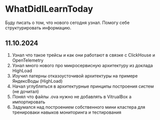# WhatDidILearnToday
Буду писать о том, что нового сегодня узнал. Помогу себе структурировать информацию.

## 11.10.2024
1. Узнал что такое трейсы и как они работают в связке с ClickHouse и OpenTelemetry
2. Узнал много нового про микросервисную архитектуру из доклада HighLoad
3. Изучил патерны отказоусточивой архитектуры на примере ЯндексВоды (HighLoad)
4. Начал углубляться в архитектурные принципы построения систем (не дочитал)
5. Понял что файлы .ova нужно не добавлять в VitrualBox а импортировать
6. Задумался над построением собственного мини кластера для тренироваки навыков мониторинга и тестирования
